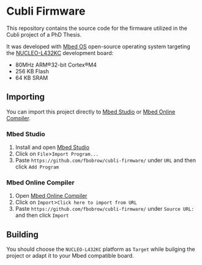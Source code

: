 # Cubli Firmware  

This repository contains the source code for the firmware utilized in the Cubli project of a PhD Thesis. 

It was developed with [Mbed OS](https://www.mbed.com/en/platform/mbed-os/) open-source operating system targeting the [NUCLEO-L432KC](https://www.st.com/en/evaluation-tools/nucleo-l432kc.html) development board:
* 80MHz ARM®32-bit Cortex®M4
* 256 KB Flash
* 64 KB SRAM

## Importing

You can import this project directly to [Mbed Studio](https://os.mbed.com/studio/) or [Mbed Online Compiler](https://ide.mbed.com/).

### Mbed Studio

1. Install and open [Mbed Studio](https://os.mbed.com/studio/)
2. Click on ```File```>```Import Program...```
4. Paste ```https://github.com/fbobrow/cubli-firmware/``` under ```URL``` and then click ```Add Program```

### Mbed Online Compiler

1. Open [Mbed Online Compiler](https://ide.mbed.com/)
2. Click on ```Import```>```Click here to import from URL```
3. Paste ```https://github.com/fbobrow/cubli-firmware/``` under ```Source URL:``` and then click ```Import```

## Building

You should choose the ```NUCLEO-L432KC``` platform as ```Target``` while builging the project or adapt it to your Mbed compatible board.
